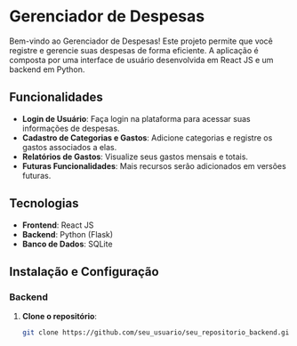 # Gerenciador de Despesas

Bem-vindo ao Gerenciador de Despesas! Este projeto permite que você registre e gerencie suas despesas de forma eficiente. A aplicação é composta por uma interface de usuário desenvolvida em React JS e um backend em Python.

## Funcionalidades

- **Login de Usuário**: Faça login na plataforma para acessar suas informações de despesas.
- **Cadastro de Categorias e Gastos**: Adicione categorias e registre os gastos associados a elas.
- **Relatórios de Gastos**: Visualize seus gastos mensais e totais.
- **Futuras Funcionalidades**: Mais recursos serão adicionados em versões futuras.

## Tecnologias

- **Frontend**: React JS
- **Backend**: Python (Flask)
- **Banco de Dados**: SQLite

## Instalação e Configuração

### Backend

1. **Clone o repositório**:
   ```bash
   git clone https://github.com/seu_usuario/seu_repositorio_backend.git
